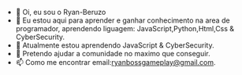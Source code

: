 - 👋 Oi, eu sou o Ryan-Beruzo
- 👀 Eu estou aqui para aprender e ganhar conhecimento na area de programador, aprendendo liguagem: JavaScript,Python,Html,Css & CyberSecurity.
- 🌱 Atualmente estou aprendendo JavaScript & CyberSecurity.
- 💞️ Pretendo ajudar a comunidade no maximo que conseguir.
- 📫 Como me encontrar email:ryanbossgameplay@gmail.com.

<!---
Ryan-Beruzo/Ryan-Beruzo is a ✨ special ✨ repository because its `README.md` (this file) appears on your GitHub profile.
You can click the Preview link to take a look at your changes.
--->
